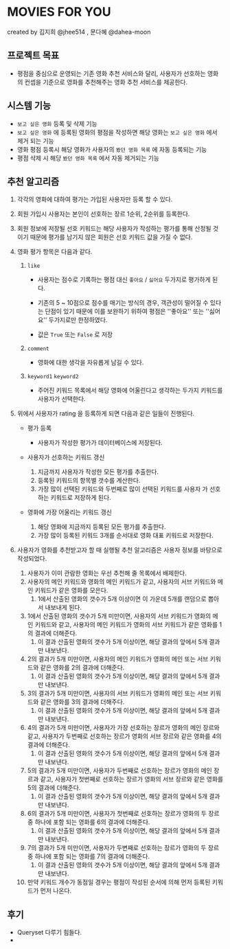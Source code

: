 # MOVIES FOR YOU

created by 김지희 @jhee514 , 문다혜 @dahea-moon

## 프로젝트 목표

-   평점을 중심으로 운영되는 기존 영화 추천 서비스와 달리, 사용자가 선호하는 영화의 컨셉을 기준으로 영화를 추천해주는 영화 추천 서비스를 제공한다.



## 시스템 기능

-   ``보고 싶은 영화`` 등록 및 삭제 기능
-   ``보고 싶은 영화`` 에 등록된 영화의 평점을 작성하면 해당 영화는 ``보고 싶은 영화`` 에서 제거 되는 기능
-   영화 평점 등록시 해당 영화가 사용자의 ``봤던 영화 목록`` 에 자동 등록되는 기능
-   평점 삭제 시 해당  ``봤던 영화 목록`` 에서 자동 제거되는 기능



## 추천 알고리즘

1.  각각의 영화에 대하여 평가는 가입된 사용자만 등록 할 수 있다.

2.  회원 가입시 사용자는 본인이 선호하는 장르 1순위, 2순위를 등록한다.

3.  회원 정보에 저장될 선호 키워드는 해당 사용자가 작성하는 평가를 통해 산정될 것이기 때문에 평가를 남기지 않은 회원은 선호 키워드 값을 가질 수 없다.

4.  영화 평가 항목은 다음과 같다.

    1.  ``like``

        -   사용자는 점수로 기록하는 평점 대신 ``좋아요`` / ``싫어요`` 두가지로 평가하게 된다.
        -   기존의 5 ~ 10점으로 점수를 매기는 방식의 경우, 객관성이 떨어질 수 있다는 단점이 있기 때문에 이를 보완하기 위하여 평점은 ''좋아요'' 또는 ''싫어요'' 두가지로만 한정하였다.

        -   값은 ``True`` 또는 ``False`` 로 저장

    2.  ``comment``

        -   영화에 대한 생각을 자유롭게 남길 수 있다.

    3.  ``keyword1`` ``keyword2``

        -   주어진 키워드 목록에서 해당 영화에 어울린다고 생각하는 두가지 키워드를 사용자가 선택한다.

5.  위에서 사용자가 rating 을 등록하게 되면 다음과 같은 일들이 진행된다.

    -   평가 등록
        -   사용자가 작성한 평가가 데이터베이스에 저장된다.

    -   사용자가 선호하는 키워드 갱신
        1.  지금까지 사용자가 작성한 모든 평가를 추출한다.
        2.   등록된 키워드의 항목별 갯수를 계산한다.
        3.  가장 많이 선택된 키워드와 두번째로 많이 선택된 키워드를 사용자 가 선호하는 키워드로 저장하게 된다.
    -   영화에 가장 어울리는 키워드 갱신
        1.  해당 영화에 지금까지 등록된 모든 평가를 추출한다.
        2.  가장 많이 등록된 키워드 3개를 순서대로 영화 대표 키워드로 저장한다.

6.  사용자가 영화를 추천받고자 할 때 실행될 추천 알고리즘은 사용자 정보를 바탕으로 작성되었다.

    1.  사용자가 이미 관람한 영화는 우선 추천해 줄 목록에서 배제한다.
    2.  사용자의 메인 키워드와 영화의 메인 키워드가 같고, 사용자의 서브 키워드와 메인 키워드가 같은 영화를 모은다.
        1.  1에서 산출된 영화의 갯수가 5개 이상이면 이 가운데 5개를 랜덤으로 뽑아서 내보내게 된다.
    3.  1에서 산출된 영화의 갯수가 5개 미만이면, 사용자의 서브 키워드가 영화의 메인 키워드와 같고, 사용자의 메인 키워드가 영화의 서브 키워드가 같은 영화를 1의 결과에 더해준다.
        1.  이 결과 산출된 영화의 갯수가 5개 이상이면, 해당 결과의 앞에서 5개 결과만 내보낸다. 
    4.  2의 결과가 5개 미만이면, 사용자의 메인 키워드가 영화의 메인 또는 서브 키워드와 같은 영화를 2의 결과에 더해준다.
        1.  이 결과 산출된 영화의 갯수가 5개 이상이면, 해당 결과의 앞에서 5개 결과만 내보낸다. 
    5.  3의 결과가 5개 미만이면, 사용자의 서브 키워드가 영화의 메인 또는 서브 키워드와 같은 영화를 3의 결과에 더해주다.
        1.  이 결과 산출된 영화의 갯수가 5개 이상이면, 해당 결과의 앞에서 5개 결과만 내보낸다. 
    6.  4의 결과가 5개 미만이면, 사용자가 가장 선호하는 장르가 영화의 메인 장르와 같고, 사용자가 두번째로 선호하는 장르가 영화의 서브 장르와 같은 영화를 4의 결과에 더해준다.
        1.  이 결과 산출된 영화의 갯수가 5개 이상이면, 해당 결과의 앞에서 5개 결과만 내보낸다.
    7.  5의 결과가 5개 미만이면, 사용자가 두번째로 선호하는 장르가 영화의 메인 장르과 같고, 사용자가 첫번째로 선호하는 장르가 영화의 서브 장르와 같은 영화를 5의 결과에 더해준다.
        1.  이 결과 산출된 영화의 갯수가 5개 이상이면, 해당 결과의 앞에서 5개 결과만 내보낸다.
    8.  6의 결과가 5개 미만이면, 사용자가 첫번째로 선호하는 장르가 영화의 두 장르 중 하나에 포함 되는 영화를 6의 결과에 더해준다.
        1.  이 결과 산출된 영화의 갯수가 5개 이상이면, 해당 결과의 앞에서 5개 결과만 내보낸다.
    9.  7의 결과가 5개 미만이면, 사용자가 두변째로 선호하는 장르가 영화의 두 장르 중 하나에 포함 되는 영화를 7의 결과에 더해준다.
        1.  이 결과 산출된 영화의 갯수가 5개 이상이면, 해당 결과의 앞에서 5개 결과만 내보낸다.
    10.  만약 키워드 개수가 동점일 경우는 평점이 작성된 순서에 의해 먼저 등록된 키워드가 먼저 나온다.



## 후기

-   Queryset 다루기 힘들다.
-   